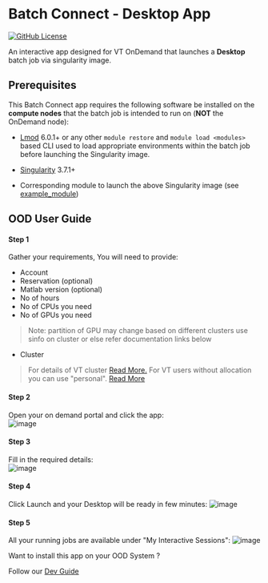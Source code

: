 # Batch Connect - Desktop App

[![GitHub License](https://img.shields.io/badge/license-MIT-green.svg)](https://opensource.org/licenses/MIT)

An interactive app designed for VT OnDemand that launches a **Desktop** batch job via singularity image.

## Prerequisites

This Batch Connect app requires the following software be installed on the
**compute nodes** that the batch job is intended to run on (**NOT** the
OnDemand node):

- [Lmod] 6.0.1+ or any other `module restore` and `module load <modules>` based
  CLI used to load appropriate environments within the batch job before
  launching the Singularity image.

- [Singularity] 3.7.1+
- Corresponding module to launch the above Singularity image (see
  [example_module])

[MATLAB]: https://matlab.mathworks.com/
[Singularity]: http://singularity.lbl.gov/
[Lmod]: https://www.tacc.utexas.edu/research-development/tacc-projects/lmod
[example_module]: https://github.com/nickjer/singularity-rstudio/blob/master/example_module/

## OOD User Guide


#### Step 1 
Gather your requirements, You will need to provide: 
- Account
- Reservation (optional)
- Matlab version (optional)
- No of hours  
- No of CPUs you need
- No of GPUs you need

> Note: partition of GPU may change based on different clusters use sinfo on cluster or else refer documentation links below  
- Cluster
> For details of VT cluster [Read More.](https://arc-rtd.readthedocs.io/en/latest/resources/compute.html)
> For VT users without allocation you can use "personal". [Read More](https://arc-rtd.readthedocs.io/en/latest/usage/allocations.html#allocations)

#### Step 2 
Open your on demand portal and click the app:   
![image](https://user-images.githubusercontent.com/4628915/138634970-70037570-0143-47bc-bde9-0227e6db1dfa.png)

#### Step 3 
Fill in the required details:    
![image](https://user-images.githubusercontent.com/4628915/138635016-a2b5ccbd-19f0-40f6-bbbe-870675f3e295.png)


#### Step 4 
Click Launch and your Desktop  will be ready in few minutes: 
![image](https://user-images.githubusercontent.com/4628915/138635230-b24d89ae-a1ce-4886-9277-934c63cfedcf.png)


#### Step 5 
All your running jobs are available under "My Interactive Sessions":
![image](https://user-images.githubusercontent.com/4628915/138635318-656ad9bd-75d6-4cb4-a9d9-c2dcc861ab75.png)


Want to install this app on your OOD System ? 

Follow our [Dev Guide](https://github.com/AdvancedResearchComputing/OnDemandApps/tree/main/bc_vt_desktop/DevGuide.md)
